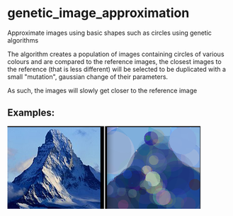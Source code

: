 # genetic_image_approximation

Approximate images using basic shapes such as circles using genetic algorithms

The algorithm creates a population of images containing circles of various colours
and are compared to the reference images, the closest images to the reference (that is less different) will
be selected to be duplicated with a small "mutation", gaussian change of their parameters.

As such, the images will slowly get closer to the reference image

## Examples:

![example_matterhorn](examples/example_matterhorn.png)
